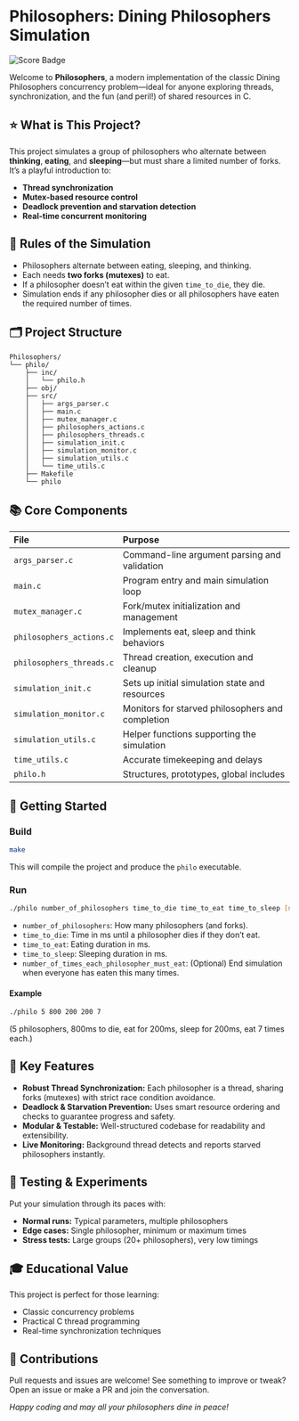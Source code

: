 # Philosophers: Dining Philosophers Simulation

![Score Badge](https://img.shields.io/badge/Score-100%2F100-brightgreen)

Welcome to **Philosophers**, a modern implementation of the classic Dining Philosophers concurrency problem—ideal for anyone exploring threads, synchronization, and the fun (and peril!) of shared resources in C.

## ⭐ What is This Project?

This project simulates a group of philosophers who alternate between **thinking**, **eating**, and **sleeping**—but must share a limited number of forks. It’s a playful introduction to:

- **Thread synchronization**
- **Mutex-based resource control**
- **Deadlock prevention and starvation detection**
- **Real-time concurrent monitoring**


## 🚥 Rules of the Simulation

- Philosophers alternate between eating, sleeping, and thinking.
- Each needs **two forks (mutexes)** to eat.
- If a philosopher doesn’t eat within the given `time_to_die`, they die.
- Simulation ends if any philosopher dies or all philosophers have eaten the required number of times.


## 🗂️ Project Structure

```
Philosophers/
└── philo/
    ├── inc/
    │   └── philo.h
    ├── obj/
    ├── src/
    │   ├── args_parser.c
    │   ├── main.c
    │   ├── mutex_manager.c
    │   ├── philosophers_actions.c
    │   ├── philosophers_threads.c
    │   ├── simulation_init.c
    │   ├── simulation_monitor.c
    │   ├── simulation_utils.c
    │   └── time_utils.c
    ├── Makefile
    └── philo
```


## 📚 Core Components

| File | Purpose |
| :-- | :-- |
| `args_parser.c` | Command-line argument parsing and validation |
| `main.c` | Program entry and main simulation loop |
| `mutex_manager.c` | Fork/mutex initialization and management |
| `philosophers_actions.c` | Implements eat, sleep and think behaviors |
| `philosophers_threads.c` | Thread creation, execution and cleanup |
| `simulation_init.c` | Sets up initial simulation state and resources |
| `simulation_monitor.c` | Monitors for starved philosophers and completion |
| `simulation_utils.c` | Helper functions supporting the simulation |
| `time_utils.c` | Accurate timekeeping and delays |
| `philo.h` | Structures, prototypes, global includes |

## 🚀 Getting Started

### Build

```bash
make
```

This will compile the project and produce the `philo` executable.

### Run

```bash
./philo number_of_philosophers time_to_die time_to_eat time_to_sleep [number_of_times_each_philosopher_must_eat]
```

- `number_of_philosophers`: How many philosophers (and forks).
- `time_to_die`: Time in ms until a philosopher dies if they don’t eat.
- `time_to_eat`: Eating duration in ms.
- `time_to_sleep`: Sleeping duration in ms.
- `number_of_times_each_philosopher_must_eat`: (Optional) End simulation when everyone has eaten this many times.


#### Example

```bash
./philo 5 800 200 200 7
```

(5 philosophers, 800ms to die, eat for 200ms, sleep for 200ms, eat 7 times each.)

## 🧠 Key Features

- **Robust Thread Synchronization:** Each philosopher is a thread, sharing forks (mutexes) with strict race condition avoidance.
- **Deadlock \& Starvation Prevention:** Uses smart resource ordering and checks to guarantee progress and safety.
- **Modular \& Testable:** Well-structured codebase for readability and extensibility.
- **Live Monitoring:** Background thread detects and reports starved philosophers instantly.


## 🧪 Testing \& Experiments

Put your simulation through its paces with:

- **Normal runs:** Typical parameters, multiple philosophers
- **Edge cases:** Single philosopher, minimum or maximum times
- **Stress tests:** Large groups (20+ philosophers), very low timings


## 🎓 Educational Value

This project is perfect for those learning:

- Classic concurrency problems
- Practical C thread programming
- Real-time synchronization techniques


## 🤝 Contributions

Pull requests and issues are welcome! See something to improve or tweak? Open an issue or make a PR and join the conversation.

*Happy coding and may all your philosophers dine in peace!*
